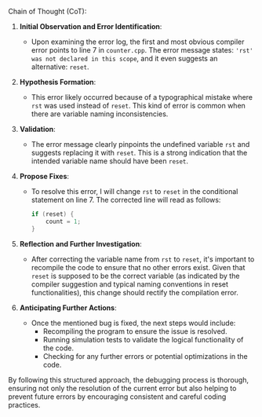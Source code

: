 Chain of Thought (CoT):

1. **Initial Observation and Error Identification**:
    - Upon examining the error log, the first and most obvious compiler error points to line 7 in `counter.cpp`. The error message states: `'rst' was not declared in this scope`, and it even suggests an alternative: `reset`.

2. **Hypothesis Formation**:
    - This error likely occurred because of a typographical mistake where `rst` was used instead of `reset`. This kind of error is common when there are variable naming inconsistencies.

3. **Validation**:
    - The error message clearly pinpoints the undefined variable `rst` and suggests replacing it with `reset`. This is a strong indication that the intended variable name should have been `reset`.

4. **Propose Fixes**:
    - To resolve this error, I will change `rst` to `reset` in the conditional statement on line 7. The corrected line will read as follows:
        ```cpp
        if (reset) {
            count = 1; 
        }
        ```

5. **Reflection and Further Investigation**:
    - After correcting the variable name from `rst` to `reset`, it's important to recompile the code to ensure that no other errors exist. Given that `reset` is supposed to be the correct variable (as indicated by the compiler suggestion and typical naming conventions in reset functionalities), this change should rectify the compilation error.

6. **Anticipating Further Actions**:
    - Once the mentioned bug is fixed, the next steps would include:
        - Recompiling the program to ensure the issue is resolved.
        - Running simulation tests to validate the logical functionality of the code.
        - Checking for any further errors or potential optimizations in the code.

By following this structured approach, the debugging process is thorough, ensuring not only the resolution of the current error but also helping to prevent future errors by encouraging consistent and careful coding practices.